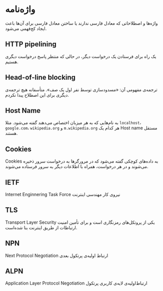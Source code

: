 # واژه‌نامه

واژه‌ها و اصطلاحاتی که معادل فارسی ندارند یا ساختن معادل فارسی برای آن‌ها باعث ایجاد کج‌فهمی می‌شود.

## HTTP pipelining

یک راه برای فرستادن یک درخواست دیگر، در حالی که منتظر پاسخ درخواست دیگری هستیم.

## Head-of-line blocking

ترجمه‌ی مفهومی آن: «مسدودسازی توسط نفر اول یک صف». متأسفانه هیچ ترجمه‌ی دیگری برای این اصطلاح پیدا نکردم.

## Host Name

به نام‌هایی که به هر میزبان اختصاص می‌دهند گفته می‌شود. مثلا `localhost`، `google.com`، `wikipedia.org` و `m.wikipedia.org` هر کدام یک Host name مستقل هستند.

## Cookies

Cookies به داده‌های کوچکی گفته می‌شود که در مرورگرها به درخواست سرور ذخیره می‌شوند و در هر درخواست، همراه با اطلاعات دیگر به سرور فرستاده می‌شوند.

## IETF

Internet Enginnering Task Force نیروی کار مهندسی اینترنت

## TLS

Transport Layer Security یکی از پروتکل‌های رمزنگاری است و برای تأمین امنیت ارتباطات از طریق اینترنت بنا شده‌است.

## NPN

Next Protocol Negotiation ارتباط اولیه‌ی پرتکول بعدی

## ALPN

Application Layer Protocol Negotiation ارتباط‌اولیه‌ی لایه‌ی کاربری پرتکول

